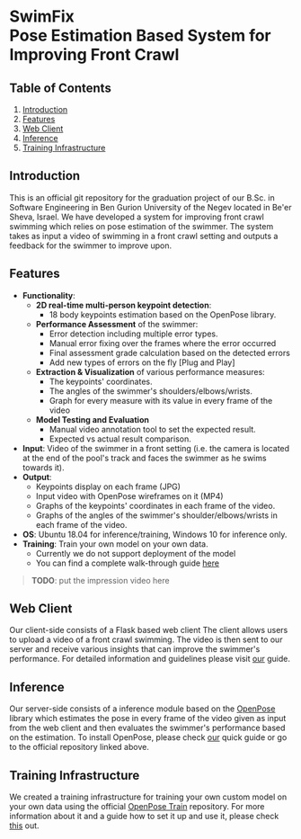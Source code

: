 
# SwimFix<br>Pose Estimation Based System for Improving Front Crawl 
## Table of Contents
1. [Introduction](#introduction)
2. [Features](#features)
3. [Web Client](#web-client)
4. [Inference](#inference)
5. [Training Infrastructure](#training-infrastructure)

## Introduction
This is an official git repository for the graduation project of our B<span>.Sc. in Software Engineering in Ben Gurion University of the Negev located in Be'er Sheva, Israel.
We have developed a system for improving front crawl swimming which relies on pose estimation of the swimmer.
The system takes as input a video of swimming in a front crawl setting and outputs a feedback for the swimmer to improve upon.

## Features
- **Functionality**:
    - **2D real-time multi-person keypoint detection**:
        - 18 body keypoints estimation based on the OpenPose library.
    - **Performance Assessment** of the swimmer:
	    - Error detection including multiple error types.
	    - Manual error fixing over the frames where the error occurred
	    - Final assessment grade calculation based on the detected errors
	    - Add new types of errors on the fly [Plug and Play]
    - **Extraction & Visualization** of various performance measures:
		- The keypoints' coordinates.
		- The angles of the swimmer's shoulders/elbows/wrists.
		- Graph for every measure with its value in every frame of the video
    - **Model Testing and Evaluation**
	    - Manual video annotation tool to set the expected result.
	    - Expected vs actual result comparison.
- **Input**: Video of the swimmer in a front setting (i.e. the camera is located at the end of the pool's track and faces the swimmer as he swims towards it).
- **Output**:
	- Keypoints display on each frame (JPG)
	- Input video with OpenPose wireframes on it (MP4)
	- Graphs of the keypoints' coordinates in each frame of the video.
	- Graphs of the angles of the swimmer's shoulder/elbows/wrists in each frame of the video.
- **OS**: Ubuntu 18.04 for inference/training, Windows 10 for inference only.
- **Training**:  Train your own model on your own data.
	- Currently we do not support deployment of the model
	- You can find a complete walk-through guide [here](https://github.com/roeegro/SwimFix/blob/master/training/README.md)
 
>**TODO**: put the impression video here
    
## Web Client
Our client-side consists of a Flask based web client
The client allows users to upload a video of a front crawl swimming. The video is then sent to our server and receive various insights that can improve the swimmer's performance.
For detailed information and guidelines please visit [our](https://github.com/roeegro/SwimFix/blob/master/client/README.md) guide.
## Inference
Our server-side consists of a inference module based on the [OpenPose](https://github.com/CMU-Perceptual-Computing-Lab/openpose) library which estimates the pose in every frame of the video given as input from the web client and then evaluates the swimmer's performance based on the estimation.
To install OpenPose, please check [our](https://github.com/roeegro/SwimmingProject/blob/master/server/README.md) quick guide or go to the official repository linked above.
## Training Infrastructure
We created a training infrastructure for training your own custom model on your own data using the official  [OpenPose Train](https://github.com/CMU-Perceptual-Computing-Lab/openpose_train) repository.
For more information about it and a guide how to set it up and use it, please check [this](https://github.com/roeegro/SwimmingProject/blob/master/training/README.md) out.


<!--stackedit_data:
eyJoaXN0b3J5IjpbMTcxODk4NzIzNV19
-->
